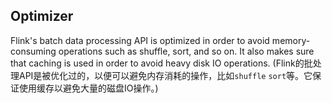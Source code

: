 Optimizer
---
Flink's batch data processing API is optimized in order to avoid memory-consuming operations such as shuffle, sort, and so on. It also makes sure that caching is used in order to avoid heavy disk IO operations.
(Flink的批处理API是被优化过的，以便可以避免内存消耗的操作，比如`shuffle` `sort`等。它保证使用缓存以避免大量的磁盘IO操作。)

